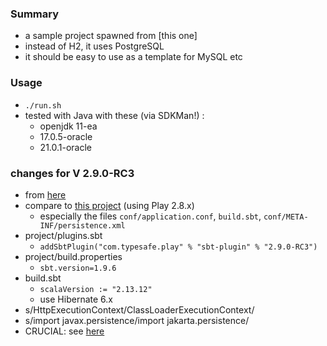 
### Summary

* a sample project spawned from [this one]
* instead of H2, it uses PostgreSQL
* it should be easy to use as a template for MySQL etc 

### Usage

* `./run.sh`
* tested with Java with these (via SDKMan!) :
    * openjdk 11-ea
    * 17.0.5-oracle
    * 21.0.1-oracle

### changes for V 2.9.0-RC3

* from [here](https://www.playframework.com/documentation/2.9.x/Migration29)
* compare to [this project](https://github.com/codetojoy/easter_eggs_for_play_framework/tree/main/egg_rest_postgres) (using Play 2.8.x)
    * especially the files `conf/application.conf`, `build.sbt`, `conf/META-INF/persistence.xml`
* project/plugins.sbt
    * `addSbtPlugin("com.typesafe.play" % "sbt-plugin" % "2.9.0-RC3")`
* project/build.properties
    * `sbt.version=1.9.6`
* build.sbt
    * `scalaVersion := "2.13.12"`
    * use Hibernate 6.x 
* s/HttpExecutionContext/ClassLoaderExecutionContext/
* s/import javax.persistence/import jakarta.persistence/
* CRUCIAL: see [here](https://github.com/orgs/playframework/discussions/11985#discussioncomment-7379124)

